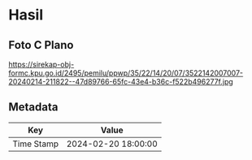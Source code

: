 # Hasil

## Foto C Plano

https://sirekap-obj-formc.kpu.go.id/2495/pemilu/ppwp/35/22/14/20/07/3522142007007-20240214-211822--47d89766-65fc-43e4-b36c-f522b496277f.jpg


## Metadata

| Key        | Value               |
| ---------- | ------------------- |
| Time Stamp | 2024-02-20 18:00:00 |



